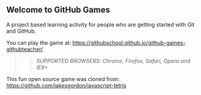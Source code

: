 ## Welcome to GitHub Games

A project based learning activity for people who are getting started with Git and GitHub.

You can play the game at: https://githubschool.github.io/github-games-githubteacher/

>> _*SUPPORTED BROWSERS*: Chrome, Firefox, Safari, Opera and IE9+_

This fun open source game was cloned from: https://github.com/jakesgordon/javascript-tetris
